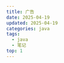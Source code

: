 ```yaml
---
title: 广告
date: 2025-04-19
updated: 2025-04-19
categories: java
tags:
  - java
  - 笔记
top: 1
---
```


